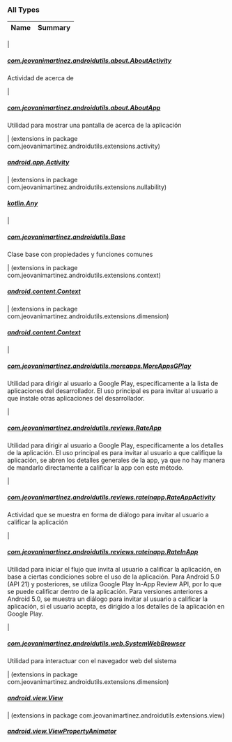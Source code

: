 

### All Types

| Name | Summary |
|---|---|
|

##### [com.jeovanimartinez.androidutils.about.AboutActivity](../com.jeovanimartinez.androidutils.about/-about-activity/index.md)

Actividad de acerca de


|

##### [com.jeovanimartinez.androidutils.about.AboutApp](../com.jeovanimartinez.androidutils.about/-about-app/index.md)

Utilidad para mostrar una pantalla de acerca de la aplicación


| (extensions in package com.jeovanimartinez.androidutils.extensions.activity)

##### [android.app.Activity](../com.jeovanimartinez.androidutils.extensions.activity/android.app.-activity/index.md)


| (extensions in package com.jeovanimartinez.androidutils.extensions.nullability)

##### [kotlin.Any](../com.jeovanimartinez.androidutils.extensions.nullability/kotlin.-any/index.md)


|

##### [com.jeovanimartinez.androidutils.Base](../com.jeovanimartinez.androidutils/-base/index.md)

Clase base con propiedades y funciones comunes


| (extensions in package com.jeovanimartinez.androidutils.extensions.context)

##### [android.content.Context](../com.jeovanimartinez.androidutils.extensions.context/android.content.-context/index.md)


| (extensions in package com.jeovanimartinez.androidutils.extensions.dimension)

##### [android.content.Context](../com.jeovanimartinez.androidutils.extensions.dimension/android.content.-context/index.md)


|

##### [com.jeovanimartinez.androidutils.moreapps.MoreAppsGPlay](../com.jeovanimartinez.androidutils.moreapps/-more-apps-g-play/index.md)

Utilidad para dirigir al usuario a Google Play, específicamente a la lista de aplicaciones del desarrollador.
El uso principal es para invitar al usuario a que instale otras aplicaciones del desarrollador.


|

##### [com.jeovanimartinez.androidutils.reviews.RateApp](../com.jeovanimartinez.androidutils.reviews/-rate-app/index.md)

Utilidad para dirigir al usuario a Google Play, específicamente a los detalles de la aplicación.
El uso principal es para invitar al usuario a que califique la aplicación, se abren los detalles generales de la app,
ya que no hay manera de mandarlo directamente a calificar la app con este método.


|

##### [com.jeovanimartinez.androidutils.reviews.rateinapp.RateAppActivity](../com.jeovanimartinez.androidutils.reviews.rateinapp/-rate-app-activity/index.md)

Actividad que se muestra en forma de diálogo para invitar al usuario a calificar la aplicación


|

##### [com.jeovanimartinez.androidutils.reviews.rateinapp.RateInApp](../com.jeovanimartinez.androidutils.reviews.rateinapp/-rate-in-app/index.md)

Utilidad para iniciar el flujo que invita al usuario a calificar la aplicación, en base a ciertas condiciones sobre el uso de la aplicación.
Para Android 5.0 (API 21) y posteriores, se utiliza Google Play In-App Review API, por lo que se puede calificar dentro de la aplicación.
Para versiones anteriores a Android 5.0, se muestra un diálogo para invitar al usuario a calificar la aplicación, si el usuario acepta, es
dirigido a los detalles de la aplicación en Google Play.


|

##### [com.jeovanimartinez.androidutils.web.SystemWebBrowser](../com.jeovanimartinez.androidutils.web/-system-web-browser/index.md)

Utilidad para interactuar con el navegador web del sistema


| (extensions in package com.jeovanimartinez.androidutils.extensions.dimension)

##### [android.view.View](../com.jeovanimartinez.androidutils.extensions.dimension/android.view.-view/index.md)


| (extensions in package com.jeovanimartinez.androidutils.extensions.view)

##### [android.view.ViewPropertyAnimator](../com.jeovanimartinez.androidutils.extensions.view/android.view.-view-property-animator/index.md)


